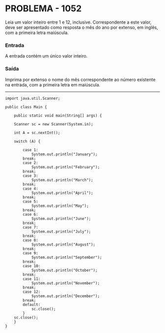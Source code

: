 # PROBLEMA - 1052

Leia um valor inteiro entre 1 e 12, inclusive. Correspondente a este valor, deve ser apresentado como resposta o mês do ano por extenso, em inglês, com a primeira letra maiúscula.

### Entrada
A entrada contém um único valor inteiro.

### Saída
Imprima por extenso o nome do mês correspondente ao número existente na entrada, com a primeira letra em maiúscula.

-------------------------------------------------------------------------------------------------------------------

```
import java.util.Scanner;

public class Main {
 
    public static void main(String[] args) {
        
    Scanner sc = new Scanner(System.in);
        
    int A = sc.nextInt();
        
    switch (A) {
        
        case 1:
            System.out.println("January");
        break;
        case 2:
            System.out.println("February");
        break;
        case 3:
            System.out.println("March");
        break;
        case 4:
            System.out.println("April");
        break;
        case 5:
            System.out.println("May");
        break;
        case 6:
            System.out.println("June");
        break;
        case 7:
            System.out.println("July");
        break;
        case 8:
            System.out.println("August");
        break;
        case 9:
            System.out.println("September");
        break;
        case 10:
            System.out.println("October");
        break;
        case 11:
            System.out.println("November");
        break;
        case 12:
            System.out.println("December");
        break;
        default:
            sc.close();
        }
    sc.close();
	}
}
```
